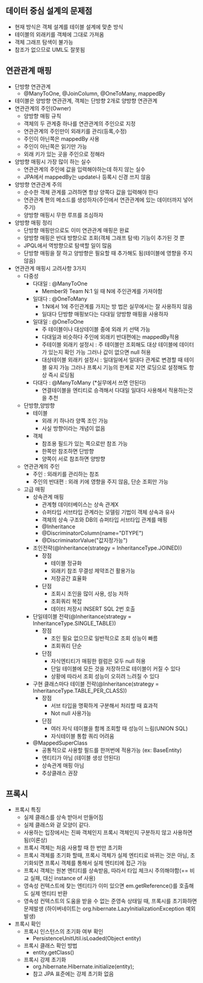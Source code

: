 ## 데이터 중심 설계의 문제점
 * 현재 방식은 객체 설계를 테이블 설계에 맞춘 방식
 * 테이블의 외래키를 객체에 그대로 가져옴
 * 객체 그래프 탐색이 불가능
 * 참조가 없으므로 UML도 잘못됨

## 연관관계 매핑
 * 단방향 연관관계
   * @ManyToOne, @JoinColumn, @OneToMany, mappedBy
 * 테이블은 양방향 연관관계, 객체는 단방향 2개로 양방향 연관관계
 * 연관관계의 주인(Owner)
   * 양방향 매핑 규칙
   * 객체의 두 관계중 하나를 연관관계의 주인으로 지정
   * 연관관계의 주인만이 외래키를 관리(등록,수정)
   * 주인이 아닌쪽은 mappedBy 사용
   * 주인이 아닌쪽은 읽기만 가능
   * 외래 키가 있는 곳을 주인으로 정해라
 * 양방향 매핑시 가장 많이 하는 실수
   * 연관관계의 주인에 값을 입력해야하는데 하지 않는 실수
   * JPA에서 mappedBy는 update나 등록시 신경 쓰지 않음
 * 양방향 연관관계 주의
   * 순수한 객체 관계를 고려하면 항상 양쪽다 값을 입력해야 한다
   * 연관관계 편의 메소드를 생성하자(주인에서 연관관계에 있는 데이터까지 넣어주기)
   * 양방향 매핑시 무한 루프를 조심하자 
 * 양방향 매핑 정리
   * 단방향 매핑만으로도 이미 연관관계 매핑은 완료
   * 양방향 매핑은 반대 방향으로 조회(객체 그래프 탐색) 기능이 추가된 것 뿐
   * JPQL에서 역방향으로 탐색할 일이 많음
   * 단방향 매핑을 잘 하고 양방향은 필요할 때 추가해도 됨(테이블에 영향을 주지 않음)
 * 연관관계 매핑시 고려사항 3가지
   * 다중성
     * 다대일 : @ManyToOne
       * Member와 Team N:1 일 때 N에 주인관계를 가져야함
     * 일대다 : @OneToMany
       * 1:N에서 1에 주인관계를 가지는 방 법은 실무에서는 잘 사용하지 않음
       * 일대다 단방향 매핑보다는 다대일 양방향 매핑을 사용하자
     * 일대일 : @OneToOne
       * 주 테이블이나 대상테이블 중에 외래 키 선택 가능
       * 다대일과 비슷하다 주인에 외래키 반대편에는 mappedBy적용 
       * 주테이블 외래키 설정시 : 주 테이블만 조회해도 대상 테이블에 데이터가 있는지 확인 가능 그러나 값이 없으면 null 허용
       * 대상테이블 외래키 설정시 : 일대일에서 일대다 관계로 변경할 때 테이블 유지 가능 그러나 프록시 기능의 한계로 지연 로딩으로 설정해도 항상 즉시 로딩됨
     * 다대다 : @ManyToMany (*실무에서 쓰면 안된다)
       * 연결테이블을 엔티티로 승격해서 다대일 일대다 사용해서 적용하는것을 추천
   * 단방향,양방향
     * 테이블
       * 외래 키 하나라 양쪽 조인 가능
       * 사실 방향이라는 개념이 없음
     * 객체
       * 참조용 필드가 있는 쪽으로만 참조 가능
       * 한쪽만 참조하면 단방향
       * 양쪽이 서로 참조하면 양방향
   * 연관관계의 주인
     * 주인 : 외래키를 관리하는 참조
     * 주인의 반대편 : 외래 키에 영향을 주지 않음, 단순 조회만 가능
   * 고급 매핑
     * 상속관계 매핑
       * 관계형 데이터베이스는 상속 관계X
       * 슈퍼타입 서브타입 관계라는 모델링 기법이 객체 상속과 유사
       * 객체의 상속 구조와 DB의 슈퍼타입 서브타입 관계를 매핑
       * @Inheritance
       * @DiscriminatorColumn(name="DTYPE")
       * @DiscriminatorValue("값지정가능")
     * 조인전략(@Inheritance(strategy = InheritanceType.JOINED))
       * 장점
         * 테이블 정규화
         * 외래키 참조 무결성 제약조건 활용가능
         * 저장공간 효율화
       * 단점
         * 조회시 조인을 많이 사용, 성능 저하
         * 조회쿼리 복잡
         * 데이터 저장시 INSERT SQL 2번 호출
     * 단일테이블 전략(@Inheritance(strategy = InheritanceType.SINGLE_TABLE))
       * 장점
         * 조인 필요 없으므로 일반적으로 조회 성능이 빠름
         * 조회쿼리 단순
       * 단점
         * 자식엔티티가 매핑한 컬럼은 모두 null 허용
         * 단일 테이블에 모든 것을 저장하므로 테이블이 커질 수 있다
         * 상황에 따라서 조회 성능이 오히려 느려질 수 있다
     * 구현 클래스마다 테이블 전략(@Inheritance(strategy = InheritanceType.TABLE_PER_CLASS))
       * 장점
         * 서브 타입을 명확하게 구분해서 처리할 때 효과적
         * Not null 사용가능
       * 단점
         * 여러 자식 테이블을 함께 조회할 때 성능이 느림(UNION SQL)
         * 자식테이블 통합 쿼리 어려움
     * @MappedSuperClass
       * 공통적으로 사용할 필드를 한꺼번에 적용가능 (ex: BaseEntity)
       * 엔티티가 아님 (테이블 생성 안된다)
       * 상속관계 매핑 아님
       * 추상클래스 권장
## 프록시
 * 프록시 특징
   * 실제 클래스를 상속 받아서 만들어짐
   * 실제 클래스와 겉 모양이 같다.
   * 사용하는 입장에서는 진짜 객체인지 프록시 객체인지 구분하지 않고 사용하면 됨(이론상)
   * 프록시 객체는 처음 사용할 때 한 번만 초기화
   * 프록시 객체를 초기화 할때, 프록시 객체가 실제 엔티티로 바뀌는 것은 아님, 초기화되면 프록시 객체를 통해서 실제 엔티티에 접근 가능
   * 프록시 객체는 원본 엔티티를 상속받음, 따라서 타입 체크시 주의해야함(== 비교 실패, 대신 instance of 사용)
   * 영속성 컨텍스트에 찾는 엔티티가 이미 있으면 em.getReference()를 호출해도 실제 엔티티 반환
   * 영속성 컨텍스트의 도움을 받을 수 없는 준영속 상태일 때, 프록시를 초기화하면 문제발생 (하이버네이트는 org.hibernate.LazyInitializationException 예외발생)
 * 프록시 확인
   * 프록시 인스턴스의 초기화 여부 확인
     * PersistenceUnitUtil.isLoaded(Object entity)
   * 프록시 클래스 확인 방법
     * entity.getClass()
   * 프록시 강제 초기화
     * org.hibernate.Hibernate.initialize(entity);
     * 참고 JPA 표준에는 강제 초기화 없음